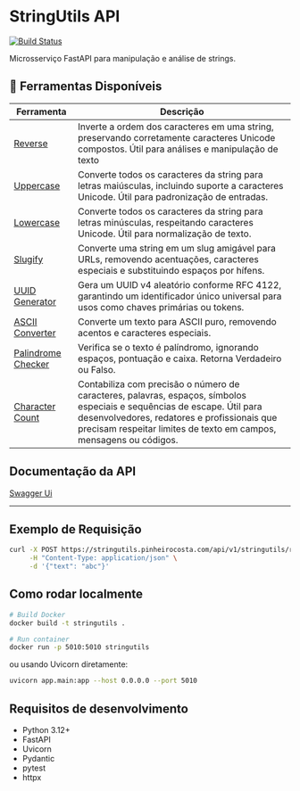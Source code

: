# StringUtils API

[![Build Status](https://img.shields.io/github/actions/workflow/status/pinheirocosta/stringutils/ci.yml?branch=main)](https://github.com/pinheirocosta/stringutils/actions)


Microsserviço FastAPI para manipulação e análise de strings.

## 🔗 Ferramentas Disponíveis

| Ferramenta | Descrição |
|---|---|
| [Reverse](https://pinheirocosta.com/tools/reverse) | Inverte a ordem dos caracteres em uma string, preservando corretamente caracteres Unicode compostos. Útil para análises e manipulação de texto | 
| [Uppercase](https://pinheirocosta.com/tools/uppercase) | Converte todos os caracteres da string para letras maiúsculas, incluindo suporte a caracteres Unicode. Útil para padronização de entradas. |
| [Lowercase](https://pinheirocosta.com/tools/lowercase) |Converte todos os caracteres da string para letras minúsculas, respeitando caracteres Unicode. Útil para normalização de texto.|
| [Slugify](https://pinheirocosta.com/tools/slugify) | Converte uma string em um slug amigável para URLs, removendo acentuações, caracteres especiais e substituindo espaços por hífens. |
| [UUID Generator](https://pinheirocosta.com/tools/uuid) | Gera um UUID v4 aleatório conforme RFC 4122, garantindo um identificador único universal para usos como chaves primárias ou tokens. |
| [ASCII Converter](https://pinheirocosta.com/tools/ascii) | Converte um texto para ASCII puro, removendo acentos e caracteres especiais. |
| [Palindrome Checker](https://pinheirocosta.com/tools/palindrome) | Verifica se o texto é palíndromo, ignorando espaços, pontuação e caixa. Retorna Verdadeiro ou Falso. |
| [Character Count](https://pinheirocosta.com/tools/charcount) | Contabiliza com precisão o número de caracteres, palavras, espaços, símbolos especiais e sequências de escape. Útil para desenvolvedores, redatores e profissionais que precisam respeitar limites de texto em campos, mensagens ou códigos. |


## Documentação da API
[Swagger Ui](https://stringutils-601a.onrender.com/docs)

---

## Exemplo de Requisição

```bash
curl -X POST https://stringutils.pinheirocosta.com/api/v1/stringutils/reverse \
     -H "Content-Type: application/json" \
     -d '{"text": "abc"}'
```

## Como rodar localmente

```bash
# Build Docker
docker build -t stringutils .

# Run container
docker run -p 5010:5010 stringutils
```
ou usando Uvicorn diretamente:
```bash
uvicorn app.main:app --host 0.0.0.0 --port 5010
```

## Requisitos de desenvolvimento
- Python 3.12+
- FastAPI
- Uvicorn
- Pydantic
- pytest
- httpx 

